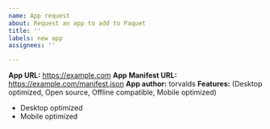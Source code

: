 ```yaml
---
name: App request
about: Request an app to add to Paquet
title: ''
labels: new app
assignees: ''

---
```


**App URL:** https://example.com
**App Manifest URL:** https://example.com/manifest.json
**App author:** torvalds
**Features:** (Desktop optimized, Open source, Offline compatible, Mobile optimized)
* Desktop optimized
* Mobile optimized

